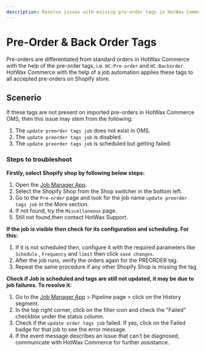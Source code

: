 ```yaml
---
description: Resolve issues with missing pre-order tags in HotWax Commerce OMS for Shopify stores. Troubleshoot common problems like the absence, disabling, or failure of the `update preorder tags job`.
---
```


# Pre-Order & Back Order Tags 

Pre-orders are differentiated from standard orders in HotWax Commerce with the help of the pre-order tags, i.e. `HC:Pre-order` and `HC:Backorder`. HotWax Commerce with the help of a job automation applies these tags to all accepted pre-orders on Shopify store.

## Scenerio

If these tags are not present on imported pre-orders in HotWax Commerce OMS, then this issue may stem from the following:

1. The `update preorder tags job` does not exist in OMS.
2. The `update preorder tags job` is disabled.
3. The `update preorder tags job` is scheduled but getting failed.

### Steps to troubleshoot

**Firstly, select Shopify shop by following below steps:**

1. Open the [Job Manager App](https://job-manager.hotwax.io/).
2. Select the Shopify Shop from the Shop switcher in the bottom left.
3. Go to the `Pre-order` page and look for the job name `update preorder tags job` in the More section.
4. If not found, try the `Miscellaneous` page.
5. Still not found,then contact HotWax Support.

**If the job is visible then check for its configuration and scheduling. For this:**

1. If it is not scheduled then, configure it with the required parameters like `Schedule` , `Frequency` and `limit` then click `save changes`.
2. After the job runs, verify the orders again for the PREORDER tag.
3. Repeat the same procedure if any other Shopify Shop is missing the tag.

**Check if Job is scheduled and tags are still not updated, it may be due to job failures. To resolve it:**

1. Go to the [Job Manager App](https://job-manager.hotwax.io/) > Pipeline page > click on the History segment.
2. In the top right corner, click on the filter icon and check the "Failed" checkbox under the status column.
3. Check if the `update order tags job` failed. If yes, click on the Failed badge for that job to see the error message.
4. If the event message describes an issue that can't be diagnosed, communicate with HotWax Commerce for further assistance.